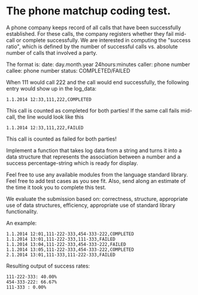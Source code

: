 # The phone matchup coding test.

A phone company keeps record of all calls that have been successfully
established. For these calls, the company registers
whether they fail mid-call or complete successfully. We are interested in
computing the "success ratio", which is defined by the number of successful
calls vs. absolute number of calls that involved a party.

The format is:
date: day.month.year 24hours:minutes
caller: phone number
callee: phone number
status: COMPLETED/FAILED

When 111 would call 222 and the call would end successfully, the following
entry would show up in the log_data:
```
1.1.2014 12:33,111,222,COMPLETED
```
This call is counted as completed for both parties!
If the same call fails mid-call, the line would look like this
```
1.1.2014 12:33,111,222,FAILED
```
This call is counted as failed for both parties!

Implement a function that takes log data from a string and turns it into a
data structure that represents the association between a number and a success
percentage-string which is ready for display.

Feel free to use any available modules from the language standard library.
Feel free to add test cases as you see fit.
Also, send along an estimate of the time it took you
to complete this test.

We evaluate the submission based on: correctness, structure, appropriate
use of data structures, efficiency, appropriate use of standard library
functionality.

An example:
```
1.1.2014 12:01,111-222-333,454-333-222,COMPLETED
1.1.2014 13:01,111-222-333,111-333,FAILED
1.1.2014 13:04,111-222-333,454-333-222,FAILED
1.1.2014 13:05,111-222-333,454-333-222,COMPLETED
2.1.2014 13:01,111-333,111-222-333,FAILED
```
Resulting output of success rates:
```
111-222-333: 40.00%
454-333-222: 66.67%
111-333 : 0.00%
```
